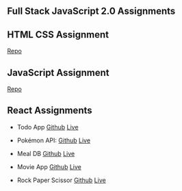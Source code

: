 ## Full Stack JavaScript 2.0 Assignments




## HTML CSS Assignment

[Repo](https://github.com/ankitdevelops/fsjs-html_css)


## JavaScript Assignment
[Repo](https://github.com/ankitdevelops/fsjs-javascript)


## React Assignments

- Todo App [Github](https://github.com/ankitdevelops/react-todo)  [Live](https://hiankit-react-todo.netlify.app/)

- Pokémon API: [Github](https://github.com/ankitdevelops/react-pokeapi) [Live](https://hiankit-pokeapi.netlify.app)

- Meal DB [Github](https://github.com/ankitdevelops/meal-db)  [Live](https://hiankit-meal-db.netlify.app/)

- Movie App [Github](https://github.com/ankitdevelops/movie-db)  [Live](https://hiankit-movie-db.netlify.app/)

- Rock Paper Scissor [Github](https://github.com/ankitdevelops/rock-paper-scissor)  [Live](https://hiankit-rock-paper-scissor.netlify.app/)
